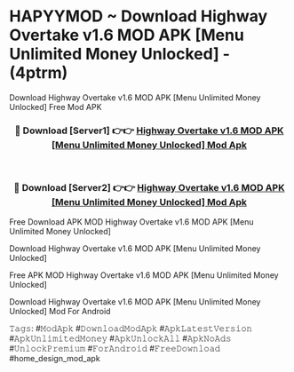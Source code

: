 # HAPYYMOD ~ Download Highway Overtake v1.6 MOD APK [Menu Unlimited Money Unlocked] - (4ptrm)
Download Highway Overtake v1.6 MOD APK [Menu Unlimited Money Unlocked] Free Mod APK

<div align="center">
<h3>🔴 Download [Server1] 👉👉 <a href="https://apk-comot.site?title=Highway_Overtake_v1.6_MOD_APK_[Menu_Unlimited_Money_Unlocked]">Highway Overtake v1.6 MOD APK [Menu Unlimited Money Unlocked] Mod Apk</a></h3><br>

<h3>🔴 Download [Server2] 👉👉 <a href="https://apk-comot.site?title=Highway_Overtake_v1.6_MOD_APK_[Menu_Unlimited_Money_Unlocked]">Highway Overtake v1.6 MOD APK [Menu Unlimited Money Unlocked] Mod Apk</a></h3>
</div>


Free Download APK MOD Highway Overtake v1.6 MOD APK [Menu Unlimited Money Unlocked]

Download Highway Overtake v1.6 MOD APK [Menu Unlimited Money Unlocked] 

Free APK MOD Highway Overtake v1.6 MOD APK [Menu Unlimited Money Unlocked] 

Download Highway Overtake v1.6 MOD APK [Menu Unlimited Money Unlocked] Mod For Android

𝚃𝚊𝚐𝚜: #𝙼𝚘𝚍𝙰𝚙𝚔 #𝙳𝚘𝚠𝚗𝚕𝚘𝚊𝚍𝙼𝚘𝚍𝙰𝚙𝚔 #𝙰𝚙𝚔𝙻𝚊𝚝𝚎𝚜𝚝𝚅𝚎𝚛𝚜𝚒𝚘𝚗 #𝙰𝚙𝚔𝚄𝚗𝚕𝚒𝚖𝚒𝚝𝚎𝚍𝙼𝚘𝚗𝚎𝚢 #𝙰𝚙𝚔𝚄𝚗𝚕𝚘𝚌𝚔𝙰𝚕𝚕 #𝙰𝚙𝚔𝙽𝚘𝙰𝚍𝚜 #𝚄𝚗𝚕𝚘𝚌𝚔𝙿𝚛𝚎𝚖𝚒𝚞𝚖 #𝙵𝚘𝚛𝙰𝚗𝚍𝚛𝚘𝚒𝚍 #𝙵𝚛𝚎𝚎𝙳𝚘𝚠𝚗𝚕𝚘𝚊𝚍 #home_design_mod_apk